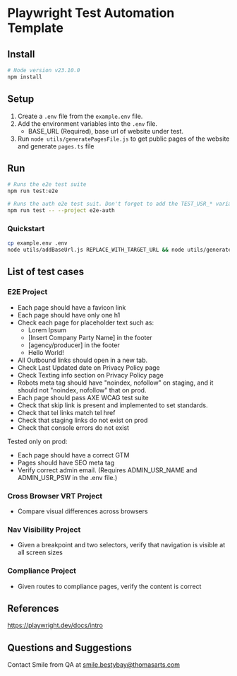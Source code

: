 # Playwright Test Automation Template

## Install

```sh
# Node version v23.10.0
npm install
```

## Setup

1. Create a `.env` file from the `example.env` file.
2. Add the environment variables into the `.env` file. 
    - BASE_URL (Required), base url of website under test. 
3. Run `node utils/generatePagesFile.js` to get public pages of the website and generate `pages.ts` file

## Run
```sh
# Runs the e2e test suite
npm run test:e2e

# Runs the auth e2e test suit. Don't forget to add the TEST_USR_* variables into the .env file!
npm run test -- --project e2e-auth
```

### Quickstart
```sh
cp example.env .env
node utils/addBaseUrl.js REPLACE_WITH_TARGET_URL && node utils/generatePagesFile.js && npm run test:e2e
```


## List of test cases

### E2E Project

- Each page should have a favicon link
- Each page should have only one h1 
- Check each page for placeholder text such as:
    - Lorem Ipsum
    - [Insert Company Party Name] in the footer
    - [agency/producer] in the footer
    - Hello World! 
- All Outbound links should open in a new tab. 
- Check Last Updated date on Privacy Policy page
- Check Texting info section on Privacy Policy page
- Robots meta tag should have "noindex, nofollow" on staging, and it should not "noindex, nofollow" that on prod. 
- Each page should pass AXE WCAG test suite
- Check that skip link is present and implemented to set standards.
- Check that tel links match tel href
- Check that staging links do not exist on prod
- Check that console errors do not exist


Tested only on prod:

- Each page should have a correct GTM
- Pages should have SEO meta tag
- Verify correct admin email. (Requires ADMIN_USR_NAME and ADMIN_USR_PSW in the .env file.)

### Cross Browser VRT Project

- Compare visual differences across browsers

### Nav Visibility Project

- Given a breakpoint and two selectors, verify that navigation is visible at all screen sizes

### Compliance Project

- Given routes to compliance pages, verify the content is correct

## References

https://playwright.dev/docs/intro

## Questions and Suggestions

Contact Smile from QA at smile.bestybay@thomasarts.com